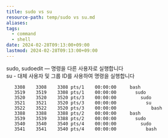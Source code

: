 ```yaml
---
title: sudo vs su
resource-path: temp/sudo vs su.md
aliases:
tags:
  - command
  - shell
date: 2024-02-28T09:13:00+09:00
lastmod: 2024-02-28T09:13:00+09:00
---
```

sudo, sudoedit — 명령을 다른 사용자로 실행합니다  
su - 대체 사용자 및 그룹 ID를 사용하여 명령을 실행합니다

```shell
   3308    3308    3308 pts/1    00:00:00     bash
   3519    3519    3308 pts/1    00:00:00       sudo
   3520    3520    3520 pts/3    00:00:00         sudo
   3521    3521    3520 pts/3    00:00:00           su
   3522    3522    3520 pts/3    00:00:00             bash
   3388    3388    3388 pts/2    00:00:00     bash
   3539    3539    3388 pts/2    00:00:00       sudo
   3540    3540    3540 pts/4    00:00:00         sudo
   3541    3541    3540 pts/4    00:00:00           bash
```
